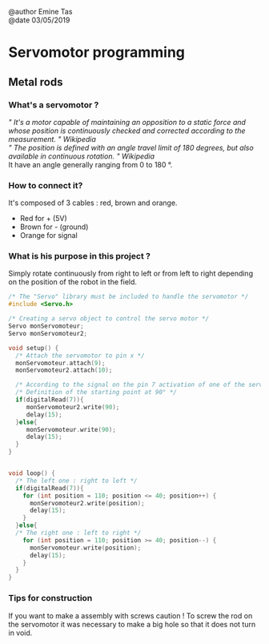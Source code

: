 @author Emine Tas <br/>
@date 03/05/2019

# Servomotor programming
## Metal rods

### What's a servomotor ?
<em>" It's a motor capable of maintaining an opposition to a static force and
whose position is continuously checked and corrected according to the measurement. "
 Wikipedia </em> <br/>
<em>" The position is defined with an angle travel limit of 180 degrees, but also
 available in continuous rotation. " Wikipedia </em><br/>
 It have an angle generally ranging from 0 to 180 °.

### How to connect it?
It's composed of 3 cables : red, brown and orange. <br/>
* Red for + (5V)
* Brown for - (ground)
* Orange for signal


### What is his purpose in this project ?
Simply rotate continuously from right to left or from left to right depending on
the position of the robot in the field. <br/>


```C
/* The "Servo" library must be included to handle the servomotor */
#include <Servo.h>

/* Creating a servo object to control the servo motor */
Servo monServomoteur;
Servo monServomoteur2;

void setup() {
  /* Attach the servomotor to pin x */
  monServomoteur.attach(9);
  monServomoteur2.attach(10);

  /* According to the signal on the pin 7 activation of one of the servomotor */
  /* Definition of the starting point at 90° */
  if(digitalRead(7)){
     monServomoteur2.write(90);
     delay(15);
  }else{
     monServomoteur.write(90);
     delay(15);
  }
}


void loop() {
  /* The left one : right to left */
  if(digitalRead(7)){
    for (int position = 110; position <= 40; position++) {
      monServomoteur2.write(position);
      delay(15);
    }
  }else{
  /* The right one : left to right */
    for (int position = 110; position >= 40; position--) {
      monServomoteur.write(position);
      delay(15);
    }
  }
}
```


### Tips for construction
If you want to make a assembly with screws caution !
To screw the rod on the servomotor it was necessary to make a big hole so that it does not turn in void.
